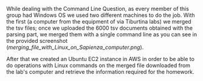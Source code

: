 While dealing with the Command Line Question, as every member of this group had Windows OS we used two different machines to do the job.
With the first (a computer from the equipment of via Tiburtina labs) we merged the tsv files; once we uploaded the 6000 tsv documents obtained with the parsing part, we merged them with a single command line as you can see in the provided screenshot (*merging_file_with_Linux_on_Sapienza_computer.png*).


After that we created an Ubuntu EC2 instance in AWS in order to be able to do operations with Linux commands on the merged file downloaded from the lab's computer and retrieve the information required for the homework.



